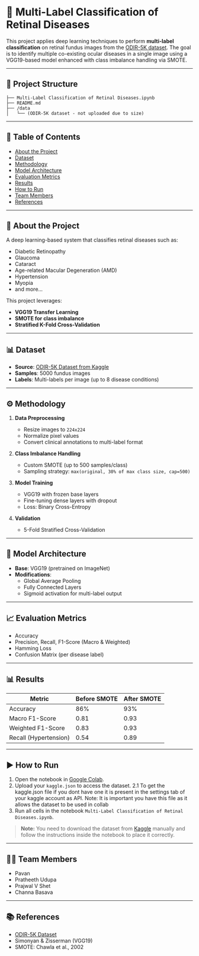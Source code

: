 # 🧠 Multi-Label Classification of Retinal Diseases

This project applies deep learning techniques to perform **multi-label classification** on retinal fundus images from the [ODIR-5K dataset](https://www.kaggle.com/datasets/andrewmvd/ocular-disease-recognition-odir5k). The goal is to identify multiple co-existing ocular diseases in a single image using a VGG19-based model enhanced with class imbalance handling via SMOTE.

---

## 📁 Project Structure

```plaintext
├── Multi-Label Classification of Retinal Diseases.ipynb
├── README.md
├── /data
│   └── (ODIR-5K dataset - not uploaded due to size)
```

---

## 🧾 Table of Contents

- [About the Project](#about-the-project)
- [Dataset](#dataset)
- [Methodology](#methodology)
- [Model Architecture](#model-architecture)
- [Evaluation Metrics](#evaluation-metrics)
- [Results](#results)
- [How to Run](#how-to-run)
- [Team Members](#team-members)
- [References](#references)

---

## 📌 About the Project

A deep learning-based system that classifies retinal diseases such as:

- Diabetic Retinopathy
- Glaucoma
- Cataract
- Age-related Macular Degeneration (AMD)
- Hypertension
- Myopia
- and more...

This project leverages:

- **VGG19 Transfer Learning**
- **SMOTE for class imbalance**
- **Stratified K-Fold Cross-Validation**

---

## 📊 Dataset

- **Source**: [ODIR-5K Dataset from Kaggle](https://www.kaggle.com/datasets/andrewmvd/ocular-disease-recognition-odir5k)
- **Samples**: 5000 fundus images
- **Labels**: Multi-labels per image (up to 8 disease conditions)

---

## ⚙️ Methodology

1. **Data Preprocessing**

   - Resize images to `224x224`
   - Normalize pixel values
   - Convert clinical annotations to multi-label format

2. **Class Imbalance Handling**

   - Custom SMOTE (up to 500 samples/class)
   - Sampling strategy: `max(original, 30% of max class size, cap=500)`

3. **Model Training**

   - VGG19 with frozen base layers
   - Fine-tuning dense layers with dropout
   - Loss: Binary Cross-Entropy

4. **Validation**
   - 5-Fold Stratified Cross-Validation

---

## 🧱 Model Architecture

- **Base**: VGG19 (pretrained on ImageNet)
- **Modifications**:
  - Global Average Pooling
  - Fully Connected Layers
  - Sigmoid activation for multi-label output

---

## 📈 Evaluation Metrics

- Accuracy
- Precision, Recall, F1-Score (Macro & Weighted)
- Hamming Loss
- Confusion Matrix (per disease label)

---

## 📊 Results

| Metric                | Before SMOTE | After SMOTE |
| --------------------- | ------------ | ----------- |
| Accuracy              | 86%          | 93%         |
| Macro F1-Score        | 0.81         | 0.93        |
| Weighted F1-Score     | 0.83         | 0.93        |
| Recall (Hypertension) | 0.54         | 0.89        |

---

## ▶️ How to Run

1. Open the notebook in [Google Colab](https://colab.research.google.com/).
2. Upload your `kaggle.json` to access the dataset.
   2.1 To get the kaggle.json file if you dont have one it is present in the settings tab of your kaggle account as API.
   Note: It is important you have this file as it allows the dataset to be used in collab
3. Run all cells in the notebook `Multi-Label Classification of Retinal Diseases.ipynb`.

> **Note:** You need to download the dataset from [Kaggle](https://www.kaggle.com/datasets/andrewmvd/ocular-disease-recognition-odir5k) manually and follow the instructions inside the notebook to place it correctly.

---

## 👨‍💻 Team Members

- Pavan
- Pratheeth Udupa
- Prajwal V Shet
- Channa Basava

---

## 📚 References

- [ODIR-5K Dataset](https://www.kaggle.com/datasets/andrewmvd/ocular-disease-recognition-odir5k)
- Simonyan & Zisserman (VGG19)
- SMOTE: Chawla et al., 2002
